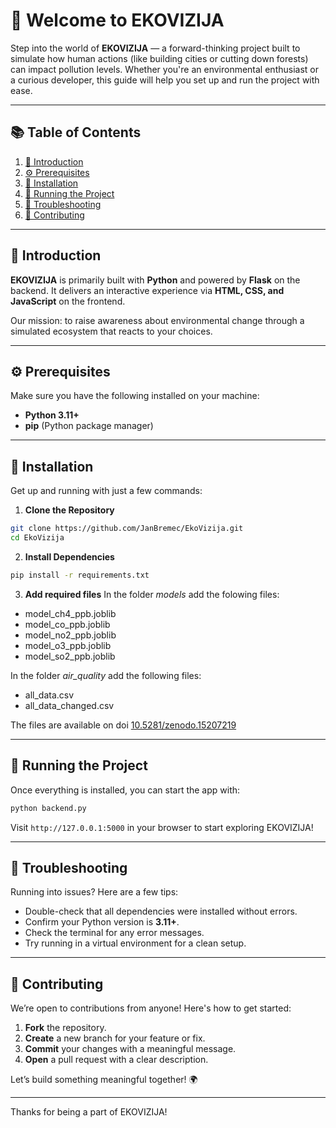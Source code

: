 # 🌿 Welcome to EKOVIZIJA

Step into the world of **EKOVIZIJA** — a forward-thinking project built to simulate how human actions (like building cities or cutting down forests) can impact pollution levels. Whether you're an environmental enthusiast or a curious developer, this guide will help you set up and run the project with ease.

---

## 📚 Table of Contents

1. [📖 Introduction](#-introduction)
2. [⚙️ Prerequisites](#️-prerequisites)
3. [🚀 Installation](#-installation)
4. [🧪 Running the Project](#-running-the-project)
5. [🐞 Troubleshooting](#-troubleshooting)
6. [🤝 Contributing](#-contributing)

---

## 📖 Introduction

**EKOVIZIJA** is primarily built with **Python** and powered by **Flask** on the backend. It delivers an interactive experience via **HTML, CSS, and JavaScript** on the frontend.

Our mission: to raise awareness about environmental change through a simulated ecosystem that reacts to your choices.

---

## ⚙️ Prerequisites

Make sure you have the following installed on your machine:

- **Python 3.11+**
- **pip** (Python package manager)

---

## 🚀 Installation

Get up and running with just a few commands:

1. **Clone the Repository**

```bash
git clone https://github.com/JanBremec/EkoVizija.git
cd EkoVizija
```

2. **Install Dependencies**

```bash
pip install -r requirements.txt
```

3. **Add required files**
In the folder *models* add the folowing files:
- model_ch4_ppb.joblib
- model_co_ppb.joblib
- model_no2_ppb.joblib
- model_o3_ppb.joblib
- model_so2_ppb.joblib

In the folder *air_quality* add the following files:
- all_data.csv
- all_data_changed.csv

The files are available on doi [10.5281/zenodo.15207219](https://zenodo.org/records/15207219)

---

## 🧪 Running the Project

Once everything is installed, you can start the app with:

```bash
python backend.py
```

Visit `http://127.0.0.1:5000` in your browser to start exploring EKOVIZIJA!

---

## 🐞 Troubleshooting

Running into issues? Here are a few tips:

- Double-check that all dependencies were installed without errors.
- Confirm your Python version is **3.11+**.
- Check the terminal for any error messages.
- Try running in a virtual environment for a clean setup.

---

## 🤝 Contributing

We’re open to contributions from anyone! Here's how to get started:

1. **Fork** the repository.
2. **Create** a new branch for your feature or fix.
3. **Commit** your changes with a meaningful message.
4. **Open** a pull request with a clear description.

Let’s build something meaningful together! 🌍

---

Thanks for being a part of EKOVIZIJA!
